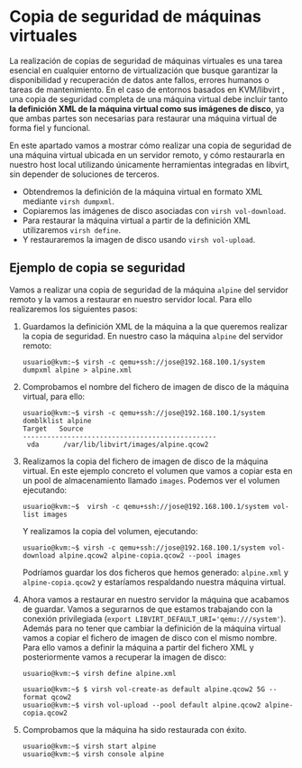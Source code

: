 # Copia de seguridad de máquinas virtuales

La realización de copias de seguridad de máquinas virtuales es una tarea esencial en cualquier entorno de virtualización que busque garantizar la disponibilidad y recuperación de datos ante fallos, errores humanos o tareas de mantenimiento. En el caso de entornos basados en KVM/libvirt , una copia de seguridad completa de una máquina virtual debe incluir tanto **la definición XML de la máquina virtual como sus imágenes de disco**, ya que ambas partes son necesarias para restaurar una máquina virtual de forma fiel y funcional.

En este apartado vamos a mostrar cómo realizar una copia de seguridad de una máquina virtual ubicada en un servidor remoto, y cómo restaurarla en nuestro host local utilizando únicamente herramientas integradas en libvirt, sin depender de soluciones de terceros.

* Obtendremos la definición de la máquina virtual en formato XML mediante `virsh dumpxml`.
* Copiaremos las imágenes de disco asociadas con `virsh vol-download`. 
* Para restaurar la máquina virtual a partir de la definición XML utilizaremos `virsh define`.
* Y restauraremos la imagen de disco usando `virsh vol-upload`.

## Ejemplo de copia se seguridad

Vamos a realizar una copia de seguridad de la máquina `alpine` del servidor remoto y la vamos a restaurar en nuestro servidor local. Para ello realizaremos los siguientes pasos:

1. Guardamos la definición XML de la máquina a la que queremos realizar la copia de seguridad. En nuestro caso la máquina `alpine` del servidor remoto:

    ```
    usuario@kvm:~$ virsh -c qemu+ssh://jose@192.168.100.1/system dumpxml alpine > alpine.xml
    ```

2. Comprobamos el nombre del fichero de imagen de disco de la máquina virtual, para ello:

    ```
    usuario@kvm:~$ virsh -c qemu+ssh://jose@192.168.100.1/system domblklist alpine
    Target   Source
    ------------------------------------------------
     vda      /var/lib/libvirt/images/alpine.qcow2
    ```

3. Realizamos la copia del fichero de imagen de disco de la máquina virtual. En este ejemplo concreto el volumen que vamos a copiar esta en un pool de almacenamiento llamado `images`. Podemos ver el volumen ejecutando:

    ```
    usuario@kvm:~$  virsh -c qemu+ssh://jose@192.168.100.1/system vol-list images
    ```
    Y realizamos la copia del volumen, ejecutando:

    ```
    usuario@kvm:~$ virsh -c qemu+ssh://jose@192.168.100.1/system vol-download alpine.qcow2 alpine-copia.qcow2 --pool images
    ```
    
    Podríamos guardar los dos ficheros que hemos generado: `alpine.xml` y `alpine-copia.qcow2` y estaríamos respaldando nuestra máquina virtual.

4. Ahora vamos a restaurar en nuestro servidor la máquina que acabamos de guardar. Vamos a segurarnos de que estamos trabajando con la conexión privilegiada (`export LIBVIRT_DEFAULT_URI='qemu:///system'`). Además para no tener que cambiar la definición de la máquina virtual vamos a copiar el fichero de imagen de disco con el mismo nombre. Para ello vamos a definir la máquina a partir del fichero XML y posteriormente vamos a recuperar la imagen de disco:

    ```
    usuario@kvm:~$ virsh define alpine.xml

    usuario@kvm:~$ $ virsh vol-create-as default alpine.qcow2 5G --format qcow2
    usuario@kvm:~$ virsh vol-upload --pool default alpine.qcow2 alpine-copia.qcow2
    ```

5. Comprobamos que la máquina ha sido restaurada con éxito.

    ```
    usuario@kvm:~$ virsh start alpine 
    usuario@kvm:~$ virsh console alpine 
    ```

    





